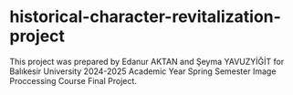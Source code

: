# historical-character-revitalization-project
This project was prepared by Edanur AKTAN and Şeyma YAVUZYİĞİT for Balıkesir University 2024-2025 Academic Year Spring Semester Image Proccessing Course Final Project.
